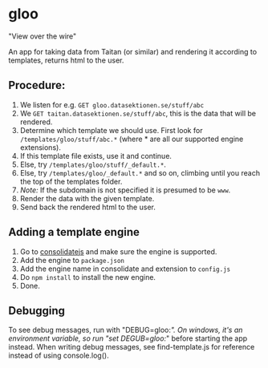 # gloo
"View over the wire"

An app for taking data from Taitan (or similar) and rendering it according to templates, returns html to the user.

## Procedure:
 1. We listen for e.g. `GET gloo.datasektionen.se/stuff/abc`
 2. We `GET taitan.datasektionen.se/stuff/abc`, this is the data that will be rendered.
 3. Determine which template we should use. First look for `/templates/gloo/stuff/abc.*` (where * are all our supported engine extensions).
   1. If this template file exists, use it and continue.
   2. Else, try `/templates/gloo/stuff/_default.*`.
   3. Else, try `/templates/gloo/_default.*` and so on, climbing until you reach the top of the templates folder.
   4. *Note:* If the subdomain is not specified it is presumed to be `www`.
 4. Render the data with the given template.
 5. Send back the rendered html to the user.

## Adding a template engine
 1. Go to [consolidatejs](https://www.npmjs.com/package/consolidate) and make sure the engine is supported.
 2. Add the engine to `package.json`
 3. Add the engine name in consolidate and extension to `config.js`
 4. Do `npm install` to install the new engine.
 5. Done.

## Debugging
To see debug messages, run with "DEBUG=gloo:*".
On windows, it's an environment variable, so run "set DEGUB=gloo:*" before starting the app instead.
When writing debug messages, see find-template.js for reference instead of using console.log().